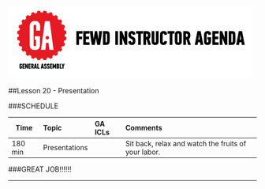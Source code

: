 ![GeneralAssemb.ly](../../img/icons/instr_agenda.png)


##Lesson 20 - Presentation



###SCHEDULE


| Time        | Topic| GA ICLs| Comments |
| ------------- |:-------------|:-------------------|:----------------|
| 180 min | Presentations | | Sit back, relax and watch the fruits of your labor.|



###GREAT JOB!!!!!!



---

